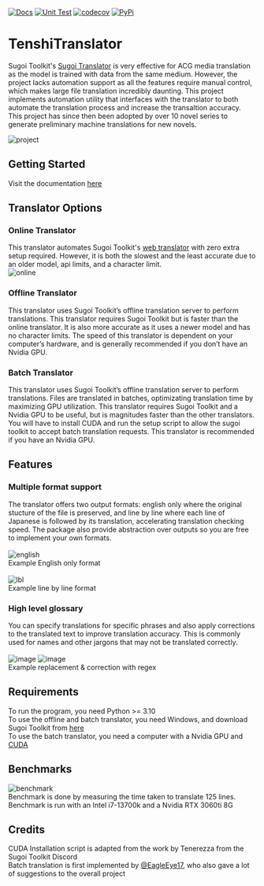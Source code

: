 [![Docs](https://github.com/Ryan4253/TenshiTranslator/actions/workflows/docs.yml/badge.svg)](https://github.com/Ryan4253/TenshiTranslator/actions/workflows/docs.yml)
[![Unit Test](https://github.com/Ryan4253/TenshiTranslator/actions/workflows/test.yml/badge.svg)](https://github.com/Ryan4253/TenshiTranslator/actions/workflows/test.yml)
[![codecov](https://codecov.io/gh/Ryan4253/TenshiTranslator/graph/badge.svg?token=G04BIXZ45E)](https://codecov.io/gh/Ryan4253/TenshiTranslator)
[![PyPi](https://img.shields.io/pypi/v/TenshiTranslator)](https://pypi.org/project/TenshiTranslator/)

# TenshiTranslator
Sugoi Toolkit's [Sugoi Translator](https://sugoitoolkit.com/) is very effective for ACG media translation as the model is trained with data from the same medium. However, the project lacks automation support as all the features require manual control, which makes large file translation incredibly daunting. This project implements automation utility that interfaces with the translator to both automate the translation process and increase the transaltion accuracy. This project has since then been adopted by over 10 novel series to generate preliminary machine translations for new novels.  

![project](https://github.com/Ryan4253/TenshiTranslator/assets/71594512/263efe3b-5062-4ec2-961e-943658f54ec7)  


## Getting Started
Visit the documentation [here](https://ryan4253.github.io/TenshiTranslator/)

## Translator Options

### Online Translator
This translator automates Sugoi Toolkit's [web translator](sugoitranslator.com) with zero extra setup required. However, it is both the slowest and the least accurate due to an older model, api limits, and a character limit.  
![online](https://github.com/Ryan4253/TenshiTranslator/assets/71594512/ee3a442d-a03e-4e27-9075-d0d9a8c627d7)

### Offline Translator
This translator uses Sugoi Toolkit’s offline translation server to perform translations. This translator requires Sugoi Toolkit but is faster than the online translator. It is also more accurate as it uses a newer model and has no character limits. The speed of this translator is dependent on your computer’s hardware, and is generally recommended if you don’t have an Nvidia GPU.   

### Batch Translator
This translator uses Sugoi Toolkit’s offline translation server to perform translations. Files are translated in batches, optimizating translation time by maximizing GPU utilization. This translator requires Sugoi Toolkit and a Nvidia GPU to be useful, but is magnitudes faster than the other translators. You will have to install CUDA and run the setup script to allow the sugoi toolkit to accept batch translation requests. This translator is recommended if you have an Nvidia GPU.

## Features
### Multiple format support  
The translator offers two output formats: english only where the original stucture of the file is preserved, and line by line where each line of Japanese is followed by its translation, accelerating translation checking speed. The package also provide abstraction over outputs so you are free to implement your own formats.  
<br>
![english](https://github.com/Ryan4253/TenshiTranslator/assets/71594512/818d7173-2d3f-49bf-822c-1494beb50dea)  
Example English only format
<br>  
![lbl](https://github.com/Ryan4253/TenshiTranslator/assets/71594512/1b685a9c-6bfd-4274-b894-8e45070d8486)  
Example line by line format

### High level glossary  
You can specify translations for specific phrases and also apply corrections to the translated text to improve translation accuracy. This is commonly used for names and other jargons that may not be translated correctly.  
<br>
![image](https://github.com/Ryan4253/TenshiTranslator/assets/71594512/2be406f1-ed6a-4eef-979f-24940f342ab3)
![image](https://github.com/Ryan4253/TenshiTranslator/assets/71594512/04264b62-1be2-4506-9889-7bb048533723)  
Example replacement & correction with regex

## Requirements
To run the program, you need Python >= 3.10  
To use the offline and batch translator, you need Windows, and download Sugoi Toolkit from [here](https://www.patreon.com/mingshiba/about)  
To use the batch translator, you need a computer with a Nvidia GPU and [CUDA](https://developer.nvidia.com/cuda-downloads)

## Benchmarks
![benchmark](https://github.com/Ryan4253/TenshiTranslator/assets/71594512/e12ce131-ec07-4de8-a3bb-46bac0a13f41)  
Benchmark is done by measuring the time taken to translate 125 lines. Benchmark is run with an Intel i7-13700k and a Nvidia RTX 3060ti 8G

## Credits
CUDA Installation script is adapted from the work by Tenerezza from the Sugoi Toolkit Discord  
Batch translation is first implemented by [@EagleEye17](https://github.com/EagleEye17), who also gave a lot of suggestions to the overall project  
